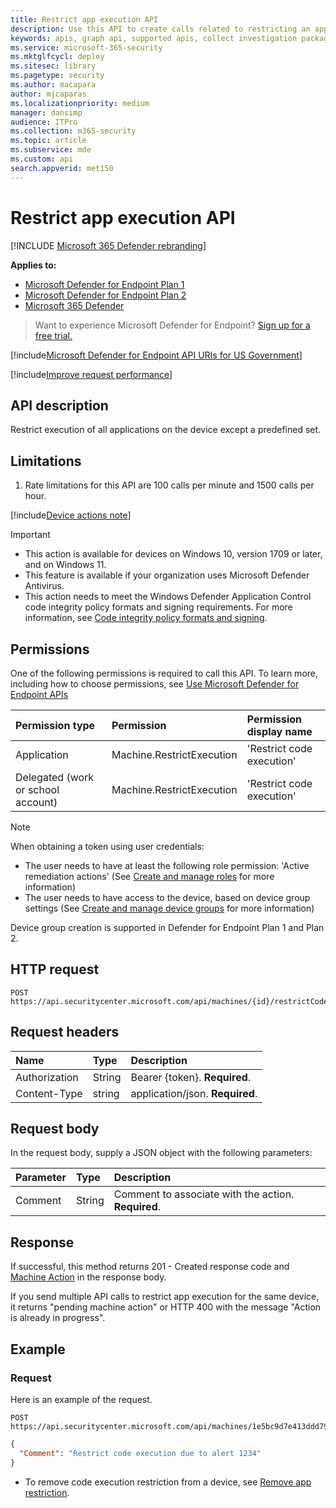 ```yaml
---
title: Restrict app execution API
description: Use this API to create calls related to restricting an application from executing.
keywords: apis, graph api, supported apis, collect investigation package
ms.service: microsoft-365-security
ms.mktglfcycl: deploy
ms.sitesec: library
ms.pagetype: security
ms.author: macapara
author: mjcaparas
ms.localizationpriority: medium
manager: dansimp
audience: ITPro
ms.collection: m365-security
ms.topic: article
ms.subservice: mde
ms.custom: api
search.appverid: met150
---
```


# Restrict app execution API

[!INCLUDE [Microsoft 365 Defender rebranding](../../includes/microsoft-defender.md)]

**Applies to:**
- [Microsoft Defender for Endpoint Plan 1](https://go.microsoft.com/fwlink/p/?linkid=2154037)
- [Microsoft Defender for Endpoint Plan 2](https://go.microsoft.com/fwlink/p/?linkid=2154037)
- [Microsoft 365 Defender](https://go.microsoft.com/fwlink/?linkid=2118804)


> Want to experience Microsoft Defender for Endpoint? [Sign up for a free trial.](https://signup.microsoft.com/create-account/signup?products=7f379fee-c4f9-4278-b0a1-e4c8c2fcdf7e&ru=https://aka.ms/MDEp2OpenTrial?ocid=docs-wdatp-exposedapis-abovefoldlink)

[!include[Microsoft Defender for Endpoint API URIs for US Government](../../includes/microsoft-defender-api-usgov.md)]

[!include[Improve request performance](../../includes/improve-request-performance.md)]

## API description

Restrict execution of all applications on the device except a predefined set.

## Limitations

1. Rate limitations for this API are 100 calls per minute and 1500 calls per hour.

[!include[Device actions note](../../includes/machineactionsnote.md)]


> [!IMPORTANT]
>
> - This action is available for devices on Windows 10, version  1709 or later, and on Windows 11.
> - This feature is available if your organization uses Microsoft Defender Antivirus.
> - This action needs to meet the Windows Defender Application Control code integrity policy formats and signing requirements. For more information, see [Code integrity policy formats and signing](/windows/device-security/device-guard/requirements-and-deployment-planning-guidelines-for-device-guard#code-integrity-policy-formats-and-signing).

## Permissions

One of the following permissions is required to call this API. To learn more, including how to choose permissions, see [Use Microsoft Defender for Endpoint APIs](apis-intro.md)

Permission type|Permission|Permission display name
:---|:---|:---
Application|Machine.RestrictExecution|'Restrict code execution'
Delegated (work or school account)|Machine.RestrictExecution|'Restrict code execution'

> [!NOTE]
> When obtaining a token using user credentials:
>
> - The user needs to have at least the following role permission: 'Active remediation actions' (See [Create and manage roles](user-roles.md) for more information)
> - The user needs to have access to the device, based on device group settings (See [Create and manage device groups](machine-groups.md) for more information)
>
> Device group creation is supported in Defender for Endpoint Plan 1 and Plan 2.  

## HTTP request

```http
POST https://api.securitycenter.microsoft.com/api/machines/{id}/restrictCodeExecution
```

## Request headers

Name|Type|Description
:---|:---|:---
Authorization|String|Bearer {token}. **Required**.
Content-Type|string|application/json. **Required**.

## Request body

In the request body, supply a JSON object with the following parameters:

Parameter|Type|Description
:---|:---|:---
Comment|String|Comment to associate with the action. **Required**.

## Response

If successful, this method returns 201 - Created response code and [Machine Action](machineaction.md) in the response body.

If you send multiple API calls to restrict app execution for the same device, it returns "pending machine action" or HTTP 400 with the message "Action is already in progress".

## Example

### Request

Here is an example of the request.

```http
POST https://api.securitycenter.microsoft.com/api/machines/1e5bc9d7e413ddd7902c2932e418702b84d0cc07/restrictCodeExecution 
```

```json
{
  "Comment": "Restrict code execution due to alert 1234"
}
```

- To remove code execution restriction from a device, see [Remove app restriction](unrestrict-code-execution.md).
